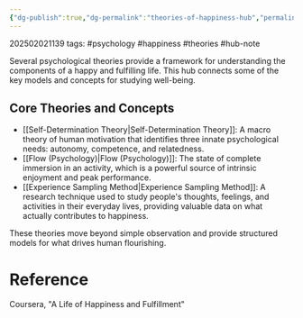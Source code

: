 ```yaml
---
{"dg-publish":true,"dg-permalink":"theories-of-happiness-hub","permalink":"/theories-of-happiness-hub/"}
---
```



202502021139
tags: #psychology #happiness #theories #hub-note

Several psychological theories provide a framework for understanding the components of a happy and fulfilling life. This hub connects some of the key models and concepts for studying well-being.

## Core Theories and Concepts

- [[Self-Determination Theory\|Self-Determination Theory]]: A macro theory of human motivation that identifies three innate psychological needs: autonomy, competence, and relatedness.
- [[Flow (Psychology)\|Flow (Psychology)]]: The state of complete immersion in an activity, which is a powerful source of intrinsic enjoyment and peak performance.
- [[Experience Sampling Method\|Experience Sampling Method]]: A research technique used to study people's thoughts, feelings, and activities in their everyday lives, providing valuable data on what actually contributes to happiness.

These theories move beyond simple observation and provide structured models for what drives human flourishing.

# Reference

Coursera, "A Life of Happiness and Fulfillment"
